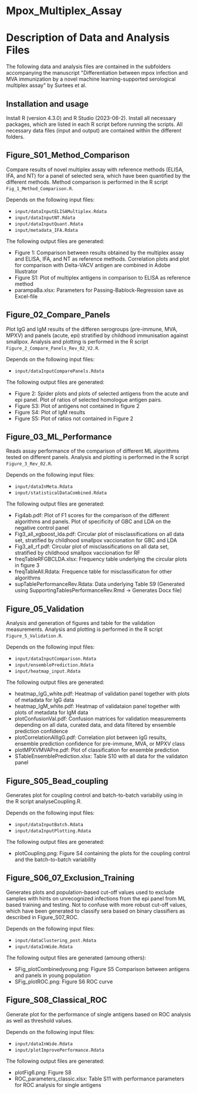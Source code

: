 # Mpox_Multiplex_Assay
# Description of Data and Analysis Files

The following data and analysis files are contained in the subfolders accompanying the manuscript 
"Differentiation between mpox infection and MVA immunization by a novel machine learning-supported 
serological multiplex assay" by Surtees et al.

## Installation and usage
Install R (version 4.3.0) and R Studio (2023-06-2). Install all necessary packages, which are listed in each R script before running the scripts. All necessary data files (input and output) are contained within the different folders.

## Figure_S01_Method_Comparison
Compare results of novel multiplex assay with reference methods (ELISA, IFA, and NT) for a panel of selected sera, which have been quantified by the different methods. Method comparison is performed in the R script `Fig_1_Method_Comparison.R`.

Depends on the following input files:
- `input/dataInputELISAMultiplex.Rdata`
- `input/dataInputNT.Rdata`
- `input/dataInputQuant.Rdata`
- `input/metadata_IFA.Rdata`

The following output files are generated:
- Figure 1: Comparison between results obtained by the multiplex assay and ELISA, IFA, and NT as reference methods. Correlation plots and plot for comparison with Delta-VACV antigen are combined in Adobe Illustrator
- Figure S1: Plot of multiplex antigens in comparison to ELISA as reference method
- parampaBa.xlsx: Parameters for Passing-Bablock-Regression save as Excel-file

## Figure_02_Compare_Panels
Plot IgG and IgM results of the differen serogroups (pre-immune, MVA, MPXV) and panels (acute, epi) stratified by childhood immunisation against smallpox. Analysis and plotting is performed in the R script `Figure_2_Compare_Panels_Rev_02_V2.R`.

Depends on the following input files:
- `input/dataInputComparePanels.Rdata`

The following output files are generated:
- Figure 2: Spider plots and plots of selected antigens from the acute and epi panel. Plot of ratios of selected homologue antigen pairs.
- Figure S3: Plot of antigens not contained in figure 2
- Figure S4: Plot of IgM results
- Figure S5: Plot of ratios not contained in Figure 2

## Figure_03_ML_Performance
Reads assay performance of the comparison of different ML algorithms tested on different panels. Analysis and plotting is performed in the R script `Figure_3_Rev_02.R`.

Depends on the following input files:
- `input/dataInMeta.Rdata`
- `input/statisticalDataCombined.Rdata`

The following output files are generated:
- Fig4ab.pdf: Plot of F1 scores for the comparison of the different algorithms and panels. Plot of specificity of GBC and LDA on the negative control panel
- Fig3_all_xgboost_lda.pdf: Circular plot of misclassifications on all data set, stratified by childhood smallpox vaccionation for GBC and LDA
- Fig3_all_rf.pdf: Circular plot of misclassifications on all data set, stratified by childhood smallpox vaccionation for RF
- freqTableRFGBCLDA.xlsx: Frequency table underlying the circular plots in figure 3
- freqTableAll.Rdata: Frequence table for misclassificaton for other algorithms
- supTablePerformanceRev.Rdata: Data underlying Table S9 (Generated using SupportingTablesPerformanceRev.Rmd -> Generates Docx file)

## Figure_05_Validation
Analysis and generation of figures and table for the validation measurements. Analysis and plotting is performed in the R script `Figure_5_Validation.R`.

Depends on the following input files:
- `input/dataInputComparison.Rdata`
- `input/ensemblePrediction.Rdata`
- `input/heatmap_input.Rdata`

The following output files are generated:
- heatmap_IgG_white.pdf: Heatmap of validation panel together with plots of metadata for IgG data
- heatmap_IgM_white.pdf: Heatmap of validataion panel together with plots of metadata for IgM data
- plotConfusionVal.pdf: Confusion matrices for validation measurements depending on all data, curated data, and data filtered by ensemble prediction confidence
- plotCorrelationAllIgG.pdf: Correlation plot between IgG results, ensemble prediction confidence for pre-immune, MVA, or MPXV class
- plotMPXVMVAPre.pdf: Plot of classification for ensemble prediction
- STableEnsemblePrediction.xlsx: Table S10 with all data for the validaton panel

## Figure_S05_Bead_coupling
Generates plot for coupling control and batch-to-batch variabiliy using in the R script analyseCoupling.R.

Depends on the following input files:
- `input/dataInputBatch.Rdata`
- `input/dataInputPlotting.Rdata`

The following output files are generated:
- plotCoupling.png: Figure S4 containing the plots for the coupling control and the batch-to-batch variability

## Figure_S06_07_Exclusion_Training
Generates plots and population-based cut-off values used to exclude samples with hints on unrecognized infections from the epi panel from ML based training and testing. Not to confuse with more robust cut-off values, which have been generated to classify sera based on binary classifiers as described in Figure_S07_ROC.

Depends on the following input files: 
- `input/dataClustering_post.Rdata`
- `input/dataInWide.Rdata`

The following output files are generated (amoung others):
- SFig_plotCombinedyoung.png: Figure S5 Comparison between antigens and panels in young population
- SFig_plotROC.png: Figure S6 ROC curve

## Figure_S08_Classical_ROC
Generate plot for the performance of single antigens based on ROC analysis as well as threshold values. 

Depends on the following input files: 
- `input/dataInWide.Rdata`
- `input/plotImprovePerformance.Rdata`

The following output files are generated:
- plotFig6.png: Figure S8
- ROC_parameters_classic.xlsx: Table S11 with performance parameters for ROC analysis for single antigens

